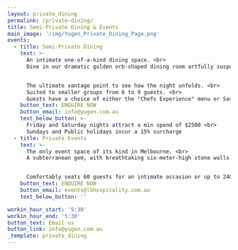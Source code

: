 ```yaml
---
layout: private_dining
permalink: /private-dining/
title: Semi-Private Dining & Events
main_image: '/img/Yugen_Private_Dining_Page.png'
events:
  - title: Semi-Private Dining
    text: >-
      An intimate one-of-a-kind dining space. <br>
      Dine in our dramatic golden orb-shaped dining room artfully suspended from the ceiling.


      The ultimate vantage point to see how the night unfolds. <br>
      Suited to smaller groups from 6 to 9 guests. <br>
      Guests have a choice of either the "Chefs Experience" menu or Sashimi platter for the table.
    button_text: ENQUIRE NOW
    button_email: info@yugen.com.au
    text_below_button: >-
      Friday and Saturday nights attract a min spend of $2500 <br>
      Sundays and Public holidays incur a 15% surcharge
  - title: Private Events
    text: >-
      The only event space of its kind in Melbourne. <br>
      A subterranean gem, with breathtaking six-meter-high stone walls and refined industrial interiors mixed with luxurious bespoke furniture and fabrics.


      Comfortably seats 60 guests for an intimate occasion or up to 240 guests cocktail style, over 2 floors.
    button_text: ENQUIRE NOW
    button_email: events@lkhospitality.com.au
    text_below_button: ''

workin_hour_start: '9:30'
workin_hour_end: '5:30'
button_text: Email us
button_link: info@yugen.com.au
_template: private_dining
---
```





